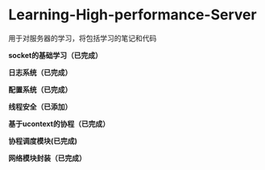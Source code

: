 # Learning-High-performance-Server
用于对服务器的学习，将包括学习的笔记和代码

**socket的基础学习（已完成）**

**日志系统（已完成）**

**配置系统（已完成）**

**线程安全（已添加）**

**基于ucontext的协程（已完成）**

**协程调度模块(已完成)**

**网络模块封装（已完成）**

